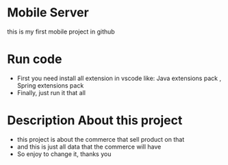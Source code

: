 # Mobile Server
this is my first mobile project in github 
# Run code
- First you need install all extension in vscode like:
  Java extensions pack , Spring extensions pack
- Finally, just run it that all
# Description About this project 
- this project is about the commerce that sell product on that
- and this is just all data that the commerce will have
- So enjoy to change it, thanks you
